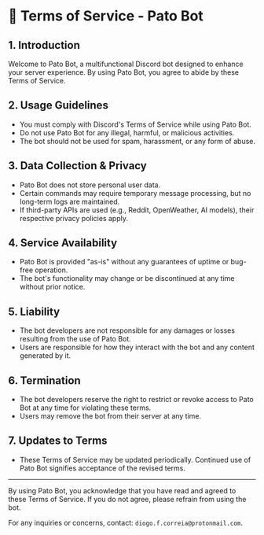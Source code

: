 # 📜 Terms of Service - Pato Bot

## 1. Introduction
Welcome to Pato Bot, a multifunctional Discord bot designed to enhance your server experience. By using Pato Bot, you agree to abide by these Terms of Service.

## 2. Usage Guidelines
- You must comply with Discord's Terms of Service while using Pato Bot.
- Do not use Pato Bot for any illegal, harmful, or malicious activities.
- The bot should not be used for spam, harassment, or any form of abuse.

## 3. Data Collection & Privacy
- Pato Bot does not store personal user data.
- Certain commands may require temporary message processing, but no long-term logs are maintained.
- If third-party APIs are used (e.g., Reddit, OpenWeather, AI models), their respective privacy policies apply.

## 4. Service Availability
- Pato Bot is provided "as-is" without any guarantees of uptime or bug-free operation.
- The bot's functionality may change or be discontinued at any time without prior notice.

## 5. Liability
- The bot developers are not responsible for any damages or losses resulting from the use of Pato Bot.
- Users are responsible for how they interact with the bot and any content generated by it.

## 6. Termination
- The bot developers reserve the right to restrict or revoke access to Pato Bot at any time for violating these terms.
- Users may remove the bot from their server at any time.

## 7. Updates to Terms
- These Terms of Service may be updated periodically. Continued use of Pato Bot signifies acceptance of the revised terms.

---

By using Pato Bot, you acknowledge that you have read and agreed to these Terms of Service. If you do not agree, please refrain from using the bot.

For any inquiries or concerns, contact: `diogo.f.correia@protonmail.com`.

